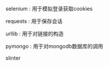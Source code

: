 selenium : 用于模拟登录获取cookies


requests : 用于保存会话



urllib : 用于对链接的构造


pymongo : 用于对mongodb数据库的调用


slinter